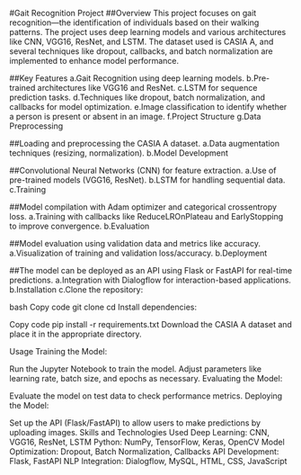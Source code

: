#Gait Recognition Project
##Overview
This project focuses on gait recognition—the identification of individuals based on their walking patterns. The project uses deep learning models and various architectures like CNN, VGG16, ResNet, and LSTM. The dataset used is CASIA A, and several techniques like dropout, callbacks, and batch normalization are implemented to enhance model performance.

##Key Features
a.Gait Recognition using deep learning models.
b.Pre-trained architectures like VGG16 and ResNet.
c.LSTM for sequence prediction tasks.
d.Techniques like dropout, batch normalization, and callbacks for model optimization.
e.Image classification to identify whether a person is present or absent in an image.
f.Project Structure
g.Data Preprocessing

##Loading and preprocessing the CASIA A dataset.
a.Data augmentation techniques (resizing, normalization).
b.Model Development

##Convolutional Neural Networks (CNN) for feature extraction.
a.Use of pre-trained models (VGG16, ResNet).
b.LSTM for handling sequential data.
c.Training

##Model compilation with Adam optimizer and categorical crossentropy loss.
a.Training with callbacks like ReduceLROnPlateau and EarlyStopping to improve convergence.
b.Evaluation

##Model evaluation using validation data and metrics like accuracy.
a.Visualization of training and validation loss/accuracy.
b.Deployment

##The model can be deployed as an API using Flask or FastAPI for real-time predictions.
a.Integration with Dialogflow for interaction-based applications.
b.Installation
c.Clone the repository:

bash
Copy code
git clone <repository-url>
cd <project-directory>
Install dependencies:

Copy code
pip install -r requirements.txt
Download the CASIA A dataset and place it in the appropriate directory.

Usage
Training the Model:

Run the Jupyter Notebook to train the model. Adjust parameters like learning rate, batch size, and epochs as necessary.
Evaluating the Model:

Evaluate the model on test data to check performance metrics.
Deploying the Model:

Set up the API (Flask/FastAPI) to allow users to make predictions by uploading images.
Skills and Technologies Used
Deep Learning: CNN, VGG16, ResNet, LSTM
Python: NumPy, TensorFlow, Keras, OpenCV
Model Optimization: Dropout, Batch Normalization, Callbacks
API Development: Flask, FastAPI
NLP Integration: Dialogflow, MySQL, HTML, CSS, JavaScript
